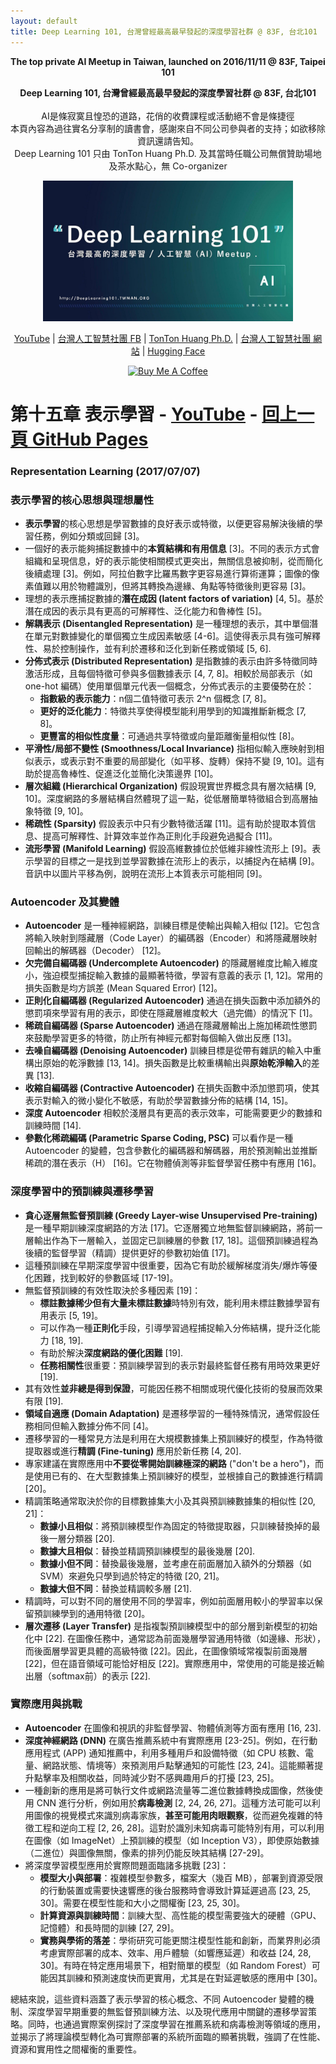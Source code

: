 ```yaml
---
layout: default
title: Deep Learning 101, 台灣曾經最高最早發起的深度學習社群 @ 83F, 台北101
---
```


<p align="center">
  <strong>The top private AI Meetup in Taiwan, launched on 2016/11/11 @ 83F, Taipei 101</strong>
</p>
<p align="center">
  <strong>Deep Learning 101, 台灣曾經最高最早發起的深度學習社群 @ 83F, 台北101</strong><br><br>
  AI是條寂寞且惶恐的道路，花俏的收費課程或活動絕不會是條捷徑<br>
  本頁內容為過往實名分享制的讀書會，感謝來自不同公司參與者的支持；如欲移除資訊還請告知。<br>
  Deep Learning 101 只由 TonTon Huang Ph.D. 及其當時任職公司無償贊助場地及茶水點心，無 Co-organizer<br>
</p>  
<p align="center">
  <a href="https://huggingface.co/spaces/DeepLearning101/Deep-Learning-101-FAQ" target="_blank">
    <img src="https://github.com/Deep-Learning-101/.github/blob/main/images/DeepLearning101.JPG?raw=true" alt="Deep Learning 101" width="400">
  </a>
</p>
<p align="center">
  <a href="https://www.youtube.com/@DeepLearning101">YouTube</a> |
  <a href="https://www.facebook.com/groups/525579498272187/">台灣人工智慧社團 FB</a> |
  <a href="https://www.twman.org/">TonTon Huang Ph.D.</a> |  
  <a href="http://DeepLearning101.TWMAN.ORG">台灣人工智慧社團 網站</a> |
  <a href="https://huggingface.co/DeepLearning101">Hugging Face</a>
</p>
<p align="center">
<a href="https://www.buymeacoffee.com/DeepLearning101" target="_blank"><img src="https://cdn.buymeacoffee.com/buttons/v2/default-red.png" alt="Buy Me A Coffee" style="height: 60px !important;width: 217px !important;" ></a>
</p>

# 第十五章 表示學習  - [YouTube](https://www.youtube.com/watch?v=MA52s5dQaGY) - <a href="https://deep-learning-101.github.io/">回上一頁 GitHub Pages</a>

### Representation Learning (2017/07/07)

### 表示學習的核心思想與理想屬性

*   **表示學習**的核心思想是學習數據的良好表示或特徵，以便更容易解決後續的學習任務，例如分類或回歸 [3]。
*   一個好的表示能夠捕捉數據中的**本質結構和有用信息** [3]。不同的表示方式會組織和呈現信息，好的表示能使相關模式更突出，無關信息被抑制，從而簡化後續處理 [3]。例如，阿拉伯數字比羅馬數字更容易進行算術運算；圖像的像素值難以用於物體識別，但將其轉換為邊緣、角點等特徵後則更容易 [3]。
*   理想的表示應捕捉數據的**潛在成因 (latent factors of variation)** [4, 5]。基於潛在成因的表示具有更高的可解釋性、泛化能力和魯棒性 [5]。
*   **解耦表示 (Disentangled Representation)** 是一種理想的表示，其中單個潛在單元對數據變化的單個獨立生成因素敏感 [4-6]。這使得表示具有強可解釋性、易於控制操作，並有利於遷移和泛化到新任務或領域 [5, 6].
*   **分佈式表示 (Distributed Representation)** 是指數據的表示由許多特徵同時激活形成，且每個特徵可參與多個數據表示 [4, 7, 8]。相較於局部表示（如 one-hot 編碼）使用單個單元代表一個概念，分佈式表示的主要優勢在於：
    *   **指數級的表示能力**：n個二值特徵可表示 2^n 個概念 [7, 8]。
    *   **更好的泛化能力**：特徵共享使得模型能利用學到的知識推斷新概念 [7, 8]。
    *   **更豐富的相似性度量**：可通過共享特徵或向量距離衡量相似性 [8]。
*   **平滑性/局部不變性 (Smoothness/Local Invariance)** 指相似輸入應映射到相似表示，或表示對不重要的局部變化（如平移、旋轉）保持不變 [9, 10]。這有助於提高魯棒性、促進泛化並簡化決策邊界 [10]。
*   **層次組織 (Hierarchical Organization)** 假設現實世界概念具有層次結構 [9, 10]。深度網路的多層結構自然體現了這一點，從低層簡單特徵組合到高層抽象特徵 [9, 10]。
*   **稀疏性 (Sparsity)** 假設表示中只有少數特徵活躍 [11]。這有助於提取本質信息、提高可解釋性、計算效率並作為正則化手段避免過擬合 [11]。
*   **流形學習 (Manifold Learning)** 假設高維數據位於低維非線性流形上 [9]。表示學習的目標之一是找到並學習數據在流形上的表示，以捕捉內在結構 [9]。音訊中以圖片平移為例，說明在流形上本質表示可能相同 [9]。

### Autoencoder 及其變體

*   **Autoencoder** 是一種神經網路，訓練目標是使輸出與輸入相似 [12]。它包含將輸入映射到隱藏層（Code Layer）的編碼器（Encoder）和將隱藏層映射回輸出的解碼器（Decoder） [12]。
*   **欠完備自編碼器 (Undercomplete Autoencoder)** 的隱藏層維度比輸入維度小，強迫模型捕捉輸入數據的最顯著特徵，學習有意義的表示 [1, 12]。常用的損失函數是均方誤差 (Mean Squared Error) [12]。
*   **正則化自編碼器 (Regularized Autoencoder)** 通過在損失函數中添加額外的懲罰項來學習有用的表示，即使在隱藏層維度較大（過完備）的情況下 [1]。
*   **稀疏自編碼器 (Sparse Autoencoder)** 通過在隱藏層輸出上施加稀疏性懲罰來鼓勵學習更多的特徵，防止所有神經元都對每個輸入做出反應 [13]。
*   **去噪自編碼器 (Denoising Autoencoder)** 訓練目標是從帶有雜訊的輸入中重構出原始的乾淨數據 [13, 14]。損失函數是比較重構輸出與**原始乾淨輸入**的差異 [13].
*   **收縮自編碼器 (Contractive Autoencoder)** 在損失函數中添加懲罰項，使其表示對輸入的微小變化不敏感，有助於學習數據分佈的結構 [14, 15]。
*   **深度 Autoencoder** 相較於淺層具有更高的表示效率，可能需要更少的數據和訓練時間 [14].
*   **參數化稀疏編碼 (Parametric Sparse Coding, PSC)** 可以看作是一種 Autoencoder 的變體，包含參數化的編碼器和解碼器，用於預測輸出並推斷稀疏的潛在表示（H） [16]。它在物體偵測等非監督學習任務中有應用 [16]。

### 深度學習中的預訓練與遷移學習

*   **貪心逐層無監督預訓練 (Greedy Layer-wise Unsupervised Pre-training)** 是一種早期訓練深度網路的方法 [17]。它逐層獨立地無監督訓練網路，將前一層輸出作為下一層輸入，並固定已訓練層的參數 [17, 18]。這個預訓練過程為後續的監督學習（精調）提供更好的參數初始值 [17]。
*   這種預訓練在早期深度學習中很重要，因為它有助於緩解梯度消失/爆炸等優化困難，找到較好的參數區域 [17-19]。
*   無監督預訓練的有效性取決於多種因素 [19]：
    *   **標註數據稀少但有大量未標註數據**時特別有效，能利用未標註數據學習有用表示 [5, 19]。
    *   可以作為一種**正則化**手段，引導學習過程捕捉輸入分佈結構，提升泛化能力 [18, 19].
    *   有助於解決**深度網路的優化困難** [19].
    *   **任務相關性**很重要：預訓練學習到的表示對最終監督任務有用時效果更好 [19].
*   其有效性**並非總是得到保證**，可能因任務不相關或現代優化技術的發展而效果有限 [19].
*   **領域自適應 (Domain Adaptation)** 是遷移學習的一種特殊情況，通常假設任務相同但輸入數據分佈不同 [4]。
*   遷移學習的一種常見方法是利用在大規模數據集上預訓練好的模型，作為特徵提取器或進行**精調 (Fine-tuning)** 應用於新任務 [4, 20].
*   專家建議在實際應用中**不要從零開始訓練極深的網路** ("don't be a hero")，而是使用已有的、在大型數據集上預訓練好的模型，並根據自己的數據進行精調 [20]。
*   精調策略通常取決於你的目標數據集大小及其與預訓練數據集的相似性 [20, 21]：
    *   **數據小且相似**：將預訓練模型作為固定的特徵提取器，只訓練替換掉的最後一層分類器 [20].
    *   **數據大且相似**：替換並精調預訓練模型的最後幾層 [20].
    *   **數據小但不同**：替換最後幾層，並考慮在前面層加入額外的分類器（如 SVM）來避免只學到過於特定的特徵 [20, 21]。
    *   **數據大但不同**：替換並精調較多層 [21].
*   精調時，可以對不同的層使用不同的學習率，例如前面層用較小的學習率以保留預訓練學到的通用特徵 [20]。
*   **層次遷移 (Layer Transfer)** 是指複製預訓練模型中的部分層到新模型的初始化中 [22]. 在圖像任務中，通常認為前面幾層學習通用特徵（如邊緣、形狀），而後面層學習更具體的高級特徵 [22]。因此，在圖像領域常複製前面幾層 [22]，但在語音領域可能恰好相反 [22]。實際應用中，常使用的可能是接近輸出層（softmax前）的表示 [22].

### 實際應用與挑戰

*   **Autoencoder** 在圖像和視訊的非監督學習、物體偵測等方面有應用 [16, 23].
*   **深度神經網路 (DNN)** 在廣告推薦系統中有實際應用 [23-25]。例如，在行動應用程式 (APP) 通知推薦中，利用多種用戶和設備特徵（如 CPU 核數、電量、網路狀態、情境等）來預測用戶點擊通知的可能性 [23, 24]。這能顯著提升點擊率及相關收益，同時減少對不感興趣用戶的打擾 [23, 25]。
*   一種創新的應用是將可執行文件或網路流量等二進位數據轉換成圖像，然後使用 CNN 進行分析，例如用於**病毒檢測** [2, 24, 26, 27]。這種方法可能可以利用圖像的視覺模式來識別病毒家族，**甚至可能用肉眼觀察**，從而避免複雜的特徵工程和逆向工程 [2, 26, 28]。這對於識別未知病毒可能特別有用，可以利用在圖像（如 ImageNet）上預訓練的模型（如 Inception V3），即使原始數據（二進位）與圖像無關，像素的排列仍能反映其結構 [27-29]。
*   將深度學習模型應用於實際問題面臨諸多挑戰 [23]：
    *   **模型大小與部署**：複雜模型參數多，檔案大（幾百 MB），部署到資源受限的行動裝置或需要快速響應的後台服務時會導致計算延遲過高 [23, 25, 30]。需要在模型性能和大小之間權衡 [23, 25, 30]。
    *   **計算資源與訓練時間**：訓練大型、高性能的模型需要強大的硬體（GPU、記憶體）和長時間的訓練 [27, 29]。
    *   **實務與學術的落差**：學術研究可能更關注模型性能和創新，而業界則必須考慮實際部署的成本、效率、用戶體驗（如響應延遲）和收益 [24, 28, 30]。有時在特定應用場景下，相對簡單的模型（如 Random Forest）可能因其訓練和預測速度快而更實用，尤其是在對延遲敏感的應用中 [30]。

總結來說，這些資料涵蓋了表示學習的核心概念、不同 Autoencoder 變體的機制、深度學習早期重要的無監督預訓練方法、以及現代應用中關鍵的遷移學習策略。同時，也通過實際案例探討了深度學習在推薦系統和病毒檢測等領域的應用，並揭示了將理論模型轉化為可實際部署的系統所面臨的顯著挑戰，強調了在性能、資源和實用性之間權衡的重要性。